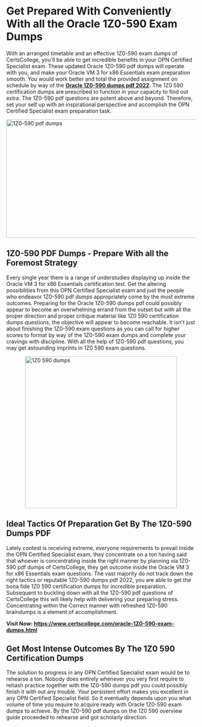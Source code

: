 <h1><strong>Get Prepared With Conveniently With all the Oracle 1Z0-590 Exam Dumps&nbsp;</strong></h1>
<p><span style="font-weight: 400;">With an arranged timetable and an effective  1Z0-590 exam dumps of CertsCollege, you'll be able to get incredible benefits in your OPN Certified Specialist exam. These updated Oracle 1Z0-590 pdf dumps will operate with you, and make your Oracle VM 3 for x86 Essentials exam preparation smooth. You would work better and total the provided assignment on schedule by way of the <strong><a href="https://www.certscollege.com/oracle-1Z0-590-exam-dumps.html">Oracle 1Z0-590 dumps pdf 2022</a></strong>. The 1Z0 590 certification dumps are prescribed to function in your capacity to find out extra. The  1Z0-590 pdf questions are potent above and beyond. Therefore, set your self up with an inspirational perspective and accomplish the OPN Certified Specialist exam preparation task.&nbsp;</span></p>
<p><span style="font-weight: 400;"><img style="display: block; margin-left: auto; margin-right: auto;" src="https://i.ibb.co/CPDK3ps/Yellow-and-Blue-Initiative-Blog-Banner.png" alt="1Z0-590 pdf dumps" width="559" height="315" /></span></p>
<h2><strong>1Z0-590 PDF Dumps - Prepare With all the Foremost Strategy</strong></h2>
<p><span style="font-weight: 400;">Every single year there is a range of understudies displaying up inside the Oracle VM 3 for x86 Essentials certification test. Get the altering possibilities from this OPN Certified Specialist exam and just the people who endeavor 1Z0-590 pdf dumps appropriately come by the most extreme outcomes. Preparing for the Oracle 1Z0-590 dumps pdf could possibly appear to become an overwhelming errand from the outset but with all the proper direction and proper critique material like 1Z0 590 certification dumps questions, the objective will appear to become reachable. It isn't just about finishing the 1Z0-590 exam questions as you can call for higher scores to format by way of the 1Z0-590 exam dumps and complete your cravings with discipline. With all the help of 1Z0-590 pdf questions, you may get astounding imprints in 1Z0 590 exam questions.</span></p>
<p><span style="font-weight: 400;"><a href="https://tinyurl.com/y7vl7kr7"><img style="display: block; margin-left: auto; margin-right: auto;" src="https://i.ibb.co/9tMrhdY/Teacher-Appreciation-Invitation.png" alt="1Z0 590 dumps " width="404" height="404" /></a></span></p>
<h2><strong>Ideal Tactics Of Preparation Get By The 1Z0-590 Dumps PDF</strong></h2>
<p><span style="font-weight: 400;">Lately contest is receiving extreme, everyone requirements to prevail inside the OPN Certified Specialist exam, they concentrate on a ton having said that whoever is concentrating inside the right manner by planning via 1Z0-590 pdf dumps of CertsCollege, they get outcome inside the Oracle VM 3 for x86 Essentials exam questions. The vast majority do not track down the right tactics or reputable 1Z0-590 dumps pdf 2022, you are able to get the bona fide 1Z0 590 certification dumps for incredible preparation. Subsequent to buckling down with all the  1Z0-590 pdf questions of CertsCollege this will likely help with delivering your preparing stress. Concentrating within the Correct manner with refreshed 1Z0-590 braindumps is a element of accomplishment.</span></p>
<p><span style="font-weight: 400;"><strong>Visit Now: <a href="https://www.certscollege.com/oracle-1Z0-590-exam-dumps.html">https://www.certscollege.com/oracle-1Z0-590-exam-dumps.html</a></strong></span></p>
<h2><strong>Get Most Intense Outcomes By The 1Z0 590 Certification Dumps</strong></h2>
<p><span style="font-weight: 400;">The solution to progress in any OPN Certified Specialist exam would be to rehearse a ton. Nobody does entirely whenever you very first require to rehash practice together with the 1Z0-590 dumps pdf you could possibly finish it with out any trouble. Your persistent effort makes you excellent in any OPN Certified Specialist field. So it eventually depends upon you what volume of time you require to acquire ready with Oracle 1Z0-590 exam dumps to achieve. By the 1Z0-590 pdf dumps on the 1Z0 590 overview guide proceeded to rehearse and got scholarly direction.</span></p>
